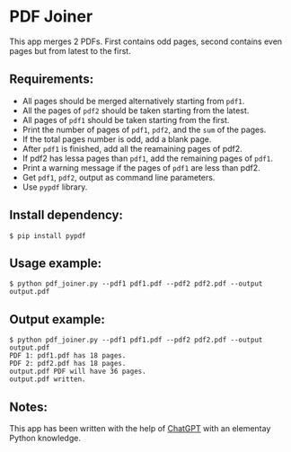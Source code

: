 # PDF Joiner

This app merges 2 PDFs. First contains odd pages, second contains even pages but from latest to the first.

## Requirements:
- All pages should be merged alternatively starting from `pdf1`.
- All the pages of `pdf2` should be taken starting from the latest.
- All pages of `pdf1` should be taken starting from the first.
- Print the number of pages of `pdf1`, `pdf2`, and the `sum` of the pages.
- If the total pages number is odd, add a blank page.
- After `pdf1` is finished, add all the reamaining pages of pdf2.
- If pdf2 has lessa pages than `pdf1`, add the remaining pages of `pdf1`.
- Print a warning message if the pages of `pdf1` are less than pdf2.
- Get `pdf1`, `pdf2`, output as command line parameters.
- Use `pypdf` library.

## Install dependency:
```
$ pip install pypdf
```

## Usage example:
```Usage example:
$ python pdf_joiner.py --pdf1 pdf1.pdf --pdf2 pdf2.pdf --output output.pdf
```

## Output example:
```
$ python pdf_joiner.py --pdf1 pdf1.pdf --pdf2 pdf2.pdf --output output.pdf
PDF 1: pdf1.pdf has 18 pages.
PDF 2: pdf2.pdf has 18 pages.
output.pdf PDF will have 36 pages.
output.pdf written.
```

## Notes:
This app has been written with the help of [ChatGPT](https://openai.com/blog/chatgpt/) with an elementay Python knowledge.
